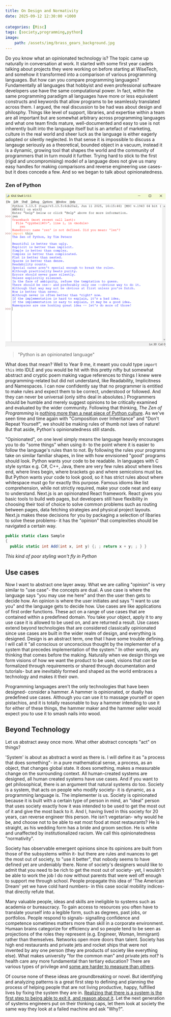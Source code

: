 ```yaml
---
title: On Design and Normativity
date: 2025-09-12 12:30:00 +1000

categories: [Misc]
tags: [society,programming,python]
image:
    path: /assets/img/brass_gears_background.jpg
---
```


Do you know what an opinionated technology is? The topic came up naturally in conversation at work. It started with some first year cadets talking about projects they were working on before starting at WiseTech, and somehow it transformed into a comparison of various programming languages. But how can you compare programming languages? Fundamentally all languages that hobbyist and even professional software developers use have the same computational power. In fact, within the same programming paradigm all languages have more or less equivalent constructs and keywords that allow programs to be seamlessly translated across them. I argued, the real discussion to be had was about design and philosphy. Things like level of support, libraries, and expertise within a team are all important but are somewhat arbitrary across programming languages and what one team finds mature, well-documented and easy to use is not inherently built into the language itself but is an artefact of marketing, culture in the real world and sheer luck as the language is either eagerly adopted or silently neglected. In that sense it is impossible to discuss a langauge seriously as a theoretical, bounded object in a vacuum, instead it is a dynamic, growing tool that shapes the world and the community of programmers that in turn mould it further. Trying hard to stick to the first (rigid and uncompromising) model of a language does not give us many easy handles for making comparisons and reverse engineering use cases- but it does concede a few. And so we began to talk about opinionatedness.

### Zen of Python

![Import this](/assets/img/import_this.png)

> "Python is an opinionated language"

What does that mean? Well to Year 9 me, it meant you could type `import this` into IDLE and you would be hit with this pretty nifty but somewhat abstract and cryptic poem making vague references to things I knew were programming-related but did not understand, like Readability, Implicitness and Namespaces. I can now confidently say that no programmer is entitled to make rules and expect them to be correct, understood or followed. And they can never be universal (only siths deal in absolutes.)  Programmers should be humble and merely suggest opinions to be critically examined and evaluated by the wider community. Following that thinking, *The Zen of Programming* is [nothing more than a neat piece of Python culture](https://www.reddit.com/r/programming/comments/9ga0m4/comment/e6310nw/?utm_source=share&utm_medium=web3x&utm_name=web3xcss&utm_term=1&utm_content=share_button). As we've seen time and time again with "Composition over Inheritance" and "Don't Repeat Yourself", we should be making rules of thumb not laws of nature! But that aside, Python's opinionatedness still stands.

"Opinionated", on one level simply means the language heavily encourages you to do "some things" when using it- to the point where it is easier to follow the language's rules than to not. By following the rules your programs take on similar familiar shapes, in line with how envisioned "good" programs should look. Python wants your code to be readable. In languages with C style syntax e.g. C#, C++, Java, there are very few rules about where lines end, where lines begin, where brackets go and where semicolons must be. But Python wants your code to look good, so it has strict rules about where whitespace must go for exactly this purpose. Famous idioms like list comprehension, while not strictly required, make your code neat and easy to understand. Next.js is an opinionated React framework. React gives you basic tools to build web pages, but developers still have flexibility in choosing their tool of choice to solve common problems such as routing between pages, data fetching strategies and physical project layouts. Next.js makes these decisions for you by packaging a selection of libaries to solve these problems- it has the "opinion" that complexities should be navigated a certain way.

```csharp
public static class Sample
{
  public static int Add(int x, int y) {; ; return x + y; ; } }
```
*This kind of poor styling won't fly in Python*

## Use cases

Now I want to abstract one layer away. What we are calling "opinion" is very similar to "use case"- the concepts are dual. A use case is where the language says "you may use me here" and then the user then gets to decide how. An opinion is where the user initiates and says "I want to use you" and the language gets to decide how. Use cases are like applications of first order functions. These act on a range of use cases that are contained within a predefined domain. You take your object, apply it to any use case it is allowed to be used on, and are returned a result. Use cases extend beyond technologies that are considered classically opinionated since use cases are built in the wider realm of design, and everything is designed. Design is an abstract term, one that I have some trouble defining. I will call it "all conscious or unconscious thought by the implementer of a system that precedes implementation of the system." In other words, any thinking that comes before the making. Naturally when we design things we form visions of how we want the product to be used, visions that *can* be formalized through requirements or shared through documentation and tutorials- but are inevitably formed and shaped as the world embraces a technology and makes it their own.

Programming languages aren't the only technologies that have been designed- consider a hammer. A hammer is opinionated, or dually has predefined use cases. Although you can use it to massage yourself or open pistachios, and it is totally reasonable to buy a hammer intending to use it for either of these things, the hammer maker and the hammer seller would expect you to use it to smash nails into wood.

## Beyond Technology

Let us abstract away once more. What other abstract concepts "act" on things?

'System' is about as abstract a word as there is. I will define it as "a process that does something"- in a pure mathematical sense, a process, as an object, that changes global state. It does something, makes a measurable change on the surrounding context. All human-created systems are designed, all human created systems have use cases. And if you want to get philosophical, there is an argument that natural systems do too. Society is a system, that acts on people who modify society- it is dynamic, as a programming language is. The implementer is us. Society is opinionated because it is built with a certain type of person in mind, an "ideal" person that uses society exactly how it was intended to be used to get the most out of it and give the most back to it. And I, having lived in this society for 20 years, can reverse engineer this person. He isn't vegetarian- why would he be, and choose not to be able to eat most food at most restaurants? He is straight, as his wedding form has a bride and groom section. He is white and unaffected by institutionalized racism. We call this opinionatedness "normativity".

Society has observable emergent opinions since its opinions are built from those of the subsystems within it- but there are rules and nuances to get the most out of society, to "use it better", that nobody seems to have defined yet are undeniably there. None of society's designers would like to admit that you need to be rich to get the most out of society- yet, I wouldn't be able to work the job I do now without parents that were well off enough to support me through school. People propagate this idea of 'The American Dream' yet we have cold hard numbers- in this case social mobility indices- that directly refute that.

Many valuable people, ideas and skills are ineligible to systems such as academia or bureaucracy. To gain access to resources you often have to translate yourself into a legible form, such as degrees, past jobs, or portfolios. People respond to signals- signalling confidence and competence sometimes matters more than skill in a corporate environment. Humaan brains categorize for efficiency and so people tend to be seen as projections of the roles they represent (e.g. Engineer, Woman, Immigrant) rather than themselves. Networks open more doors than talent. Society has high end restaurants and private jets and rocket ships that were not invented by any one person (they are products of society like everything else). What makes university "for the common man" and private jets not? Is health care any more fundamental than tertiary education? There are various types of privilege and [some are harder to measure than others](https://www.rnz.co.nz/news/the-wireless/373065/the-pencilsword-on-a-plate).

Of course none of these ideas are groundbreaking or novel. But identifying and analyzing patterns is a great first step to defining and planning the process of helping people that are not living productive, happy, fulfilled lives by fixing the system they are in. [Realizing that there is a system is the first step to being able to exit it, and reason about it](https://www.physixfan.com/wp-content/files/GEBen.pdf#page=45). Let the next generation of systems engineers put on their thinking caps, let them look at society the same way they look at a failed machine and ask "Why?".